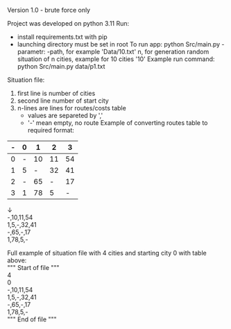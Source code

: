 Version 1.0 - brute force only



Project was developed on python 3.11
Run:
- install requirements.txt with pip
- launching directory must be set in root
To run app: python Src/main.py <parametr>
    -parametr:
        -path, for example 'Data/10.txt'
        n, for generation random situation of n cities, example for 10 cities '10'
Example run command: python Src/main.py data/p1.txt

Situation file:
1. first line is number of cities
2. second line number of start city
3. n-lines are lines for routes/costs table
    - values are separeted by ',' 
    - '-' mean empty, no route
Example of converting routes table to required format:
 
| - | 0 | 1  | 2  | 3  |
|---|---|----|----|----|
| 0 | - | 10 | 11 | 54 |
| 1 | 5 | -  | 32 | 41 |
| 2 | - | 65 | -  | 17 |
| 3 | 1 | 78 | 5  | -  |

  ↓  
-,10,11,54  
1,5,-,32,41  
-,65,-,17  
1,78,5,-  

Full example of situation file with 4 cities and starting city 0 with table above:  
""" Start of file """  
4  
0  
-,10,11,54  
1,5,-,32,41  
-,65,-,17  
1,78,5,-  
""" End of file """
